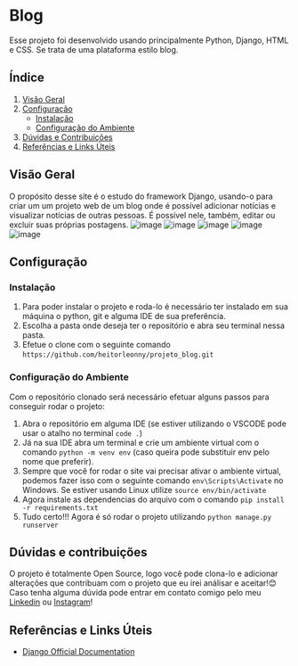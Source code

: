 # Blog
 Esse projeto foi desenvolvido usando principalmente Python, Django, HTML e CSS. Se trata de uma plataforma estilo blog.
 

## Índice

1. [Visão Geral](#visão-geral)
2. [Configuração](#configuração)
   - [Instalação](#instalação)
   - [Configuração do Ambiente](#configuração-do-ambiente)
3. [Dúvidas e Contribuições](#dúvidas-e-contribuições)
4. [Referências e Links Úteis](#referências-e-links-úteis)

## Visão Geral

O propósito desse site é o estudo do framework Django, usando-o para criar um um projeto web de um blog onde é possível adicionar notícias e visualizar notícias de outras pessoas. É possível nele, também, editar ou excluir suas próprias postagens.
![image](https://github.com/heitorleonny/projeto_blog/assets/108541219/1ac5c167-9983-4d45-ac32-1826ece0a523)
![image](https://github.com/heitorleonny/projeto_blog/assets/108541219/dd755a3a-a18f-4719-bc4d-6e9d97a8b4fb)
![image](https://github.com/heitorleonny/projeto_blog/assets/108541219/290ebc59-718f-41ae-8684-e3c82c8b2209)
![image](https://github.com/heitorleonny/projeto_blog/assets/108541219/d00914f2-8a79-4bfa-be83-5807de1e9dd9)
![image](https://github.com/heitorleonny/projeto_blog/assets/108541219/f790a03f-bb22-4878-8aa8-ed8b65a2be83)



## Configuração

### Instalação

1. Para poder instalar o projeto e roda-lo é necessário ter instalado em sua máquina o python, git e alguma IDE de sua preferência.
2. Escolha a pasta onde deseja ter o repositório e abra seu terminal nessa pasta.
3. Efetue o clone com o seguinte comando ```https://github.com/heitorleonny/projeto_blog.git```

### Configuração do Ambiente

Com o repositório clonado será necessário efetuar alguns passos para conseguir rodar o projeto:
1. Abra o repositório em alguma IDE (se estiver utilizando o VSCODE pode usar o atalho no terminal ```code .```)
2. Já na sua IDE abra um terminal e crie um ambiente virtual com o comando ```python -m venv env``` (caso queira pode substituir env pelo nome que preferir).
3. Sempre que você for rodar o site vai precisar ativar o ambiente virtual, podemos fazer isso com o seguinte comando ```env\Scripts\Activate``` no Windows. Se estiver usando Linux utilize ```source env/bin/activate```
4. Agora instale as dependencias do arquivo com o comando ```pip install -r requirements.txt```
5. Tudo certo!!! Agora é só rodar o projeto utilizando ```python manage.py runserver```


## Dúvidas e contribuições

O projeto é totalmente Open Source, logo você pode clona-lo e adicionar alterações que contribuam com o projeto que eu irei análisar e aceitar!😊
Caso tenha alguma dúvida pode entrar em contato comigo pelo meu [Linkedin](https://www.linkedin.com/in/heitor-leonny-24b564240/) ou [Instagram](https://www.instagram.com/heitor.leonny/)!

## Referências e Links Úteis

- [Django Official Documentation](https://docs.djangoproject.com/)





